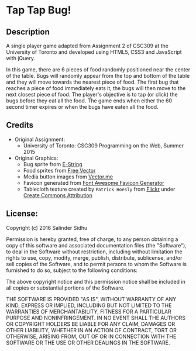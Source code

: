# Tap Tap Bug!

## Description
A single player game adapted from Assignment 2 of CSC309 at the University of Toronto and developed using HTML5, CSS3 and JavaScript with jQuery.

In this game, there are 6 pieces of food randomly positioned near the center of the table. Bugs will randomly appear from the top and bottom of the table and they will move towards the nearest piece of food. The first bug that reaches a piece of food immediately eats it, the bugs will then move to the next closest piece of food. The player's objective is to tap (or click) the bugs before they eat all the food. The game ends when either the 60 second timer expires or when the bugs have eaten all the food.

## Credits
- Original Assignment:
    - University of Toronto: CSC309 Programming on the Web, Summer 2015
- Original Graphics:
    - Bug sprite from [E-String](http://e-string.com/articles/create-simple-game-using-sprite-kit/)
    - Food sprites from [Free Vector](http://all-free-download.com/free-vector/download/vivid_food_icon_design_vector_535039.html)
    - Media button images from [Vector.me](http://vector.me/browse/695406/icon_set_player)
    - Favicon generated from [Font Awesome Favicon Generator](http://paulferrett.com/fontawesome-favicon/)
    - Tablecloth texture created by `Patrick Hoesly` from [Flickr](http://www.everystockphoto.com/photo.php?imageId=5778707) under [Create Commons Attribution](http://creativecommons.org/licenses/by/2.5/)

## License:
Copyright (c) 2016 Salinder Sidhu

Permission is hereby granted, free of charge, to any person obtaining a copy of this software and associated documentation files (the "Software"), to deal in the Software without restriction, including without limitation the rights to use, copy, modify, merge, publish, distribute, sublicense, and/or sell copies of the Software, and to permit persons to whom the Software is furnished to do so, subject to the following conditions:

The above copyright notice and this permission notice shall be included in all copies or substantial portions of the Software.

THE SOFTWARE IS PROVIDED "AS IS", WITHOUT WARRANTY OF ANY KIND, EXPRESS OR IMPLIED, INCLUDING BUT NOT LIMITED TO THE WARRANTIES OF MERCHANTABILITY, FITNESS FOR A PARTICULAR PURPOSE AND NONINFRINGEMENT. IN NO EVENT SHALL THE AUTHORS OR COPYRIGHT HOLDERS BE LIABLE FOR ANY CLAIM, DAMAGES OR OTHER LIABILITY, WHETHER IN AN ACTION OF CONTRACT, TORT OR OTHERWISE, ARISING FROM, OUT OF OR IN CONNECTION WITH THE SOFTWARE OR THE USE OR OTHER DEALINGS IN THE SOFTWARE.
